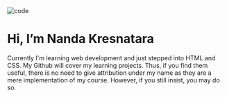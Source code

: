<img src="https://i.pinimg.com/564x/4d/15/5c/4d155c6f7e5b1c6942059703c403ecaf.jpg" alt="code">
<h1>Hi, I’m Nanda Kresnatara</h1>

Currently I'm learning web development and just stepped into HTML and CSS. My Github will cover my learning projects. Thus, if you find them useful, there is no need to give attribution under my name as they are a mere implementation of my course. However, if you still insist, you may do so.
